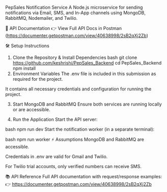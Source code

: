 PepSales Notification Service
A Node.js microservice for sending notifications via Email, SMS, and In-App channels using MongoDB, RabbitMQ, Nodemailer, and Twilio.

🚀 API Documentation
👉 View Full API Docs in Postman (https://documenter.getpostman.com/view/40638998/2sB2qXj2Zb)

🛠️ Setup Instructions
1. Clone the Repository & Install Dependencies
bash
git clone https://github.com/keshrishi/PepSales_Backend
cd PepSales_Backend
npm install
2. Environment Variables
The .env file is included in this submission as required for the project.

It contains all necessary credentials and configuration for running the project.

3. Start MongoDB and RabbitMQ
Ensure both services are running locally or are accessible.

4. Run the Application
Start the API server:

bash
npm run dev
Start the notification worker (in a separate terminal):

bash
npm run worker
⚡ Assumptions
MongoDB and RabbitMQ are accessible.

Credentials in .env are valid for Gmail and Twilio.

For Twilio trial accounts, only verified numbers can receive SMS.

📚 API Reference
Full API documentation with request/response examples:
👉 https://documenter.getpostman.com/view/40638998/2sB2qXj2Zb